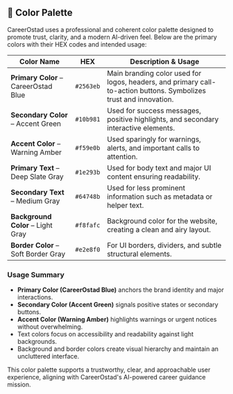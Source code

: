 ## 🎨 Color Palette

CareerOstad uses a professional and coherent color palette designed to promote trust, clarity, and a modern AI-driven feel. Below are the primary colors with their HEX codes and intended usage:

| Color Name                           | HEX       | Description & Usage                                                                                               |
| ------------------------------------ | --------- | ----------------------------------------------------------------------------------------------------------------- |
| **Primary Color** – CareerOstad Blue | `#2563eb` | Main branding color used for logos, headers, and primary call-to-action buttons. Symbolizes trust and innovation. |
| **Secondary Color** – Accent Green   | `#10b981` | Used for success messages, positive highlights, and secondary interactive elements.                               |
| **Accent Color** – Warning Amber     | `#f59e0b` | Used sparingly for warnings, alerts, and important calls to attention.                                            |
| **Primary Text** – Deep Slate Gray   | `#1e293b` | Used for body text and major UI content ensuring readability.                                                     |
| **Secondary Text** – Medium Gray     | `#64748b` | Used for less prominent information such as metadata or helper text.                                              |
| **Background Color** – Light Gray    | `#f8fafc` | Background color for the website, creating a clean and airy layout.                                               |
| **Border Color** – Soft Border Gray  | `#e2e8f0` | For UI borders, dividers, and subtle structural elements.                                                         |

### Usage Summary

- **Primary Color (CareerOstad Blue)** anchors the brand identity and major interactions.
- **Secondary Color (Accent Green)** signals positive states or secondary buttons.
- **Accent Color (Warning Amber)** highlights warnings or urgent notices without overwhelming.
- Text colors focus on accessibility and readability against light backgrounds.
- Background and border colors create visual hierarchy and maintain an uncluttered interface.

This color palette supports a trustworthy, clear, and approachable user experience, aligning with CareerOstad's AI-powered career guidance mission.
